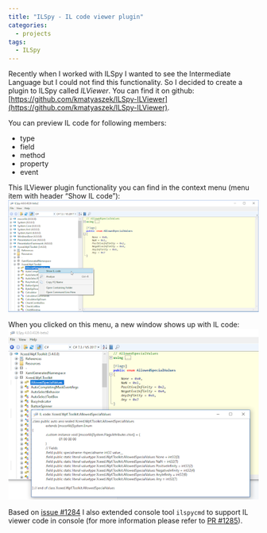 ```yaml
---
title: "ILSpy - IL code viewer plugin"
categories:
  - projects
tags:
  - ILSpy
---
```


Recently when I worked with ILSpy I wanted to see the Intermediate Language but I could not find this functionality. So I decided to create a plugin to ILSpy called *ILViewer*. You can find it on github: [https://github.com/kmatyaszek/ILSpy-ILViewer](https://github.com/kmatyaszek/ILSpy-ILViewer).

You can preview IL code for following members:
* type
* field
* method
* property
* event

This ILViewer plugin functionality you can find in the context menu (menu item with header “Show IL code”):
<img src="/images/posts/ILSpy_2018-09-22_09-46-49.png" class="align-center" alt="">

When you clicked on this menu, a new window shows up with IL code:
<img src="/images/posts/ILSpyILViewer_window.png" class="align-center" alt="">

Based on [issue #1284](https://github.com/icsharpcode/ILSpy/issues/1284) I also extended console tool `ilspycmd` to support IL viewer code in console (for more information please refer to [PR #1285](https://github.com/icsharpcode/ILSpy/pull/1285)).
